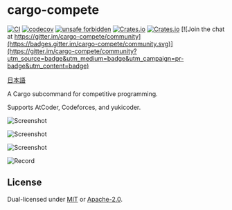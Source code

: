# cargo-compete

[![CI](https://github.com/qryxip/cargo-compete/workflows/CI/badge.svg)](https://github.com/qryxip/cargo-compete/actions?workflow=CI)
[![codecov](https://codecov.io/gh/qryxip/cargo-compete/branch/master/graph/badge.svg)](https://codecov.io/gh/qryxip/cargo-compete/branch/master)
[![unsafe forbidden](https://img.shields.io/badge/unsafe-forbidden-success.svg)](https://github.com/rust-secure-code/safety-dance/)
[![Crates.io](https://img.shields.io/crates/v/cargo-compete.svg)](https://crates.io/crates/cargo-compete)
[![Crates.io](https://img.shields.io/crates/l/cargo-compete.svg)](https://crates.io/crates/cargo-compete)
[![Join the chat at https://gitter.im/cargo-compete/community](https://badges.gitter.im/cargo-compete/community.svg)](https://gitter.im/cargo-compete/community?utm_source=badge&utm_medium=badge&utm_campaign=pr-badge&utm_content=badge)

[日本語](https://github.com/qryxip/cargo-compete/blob/master/README-ja.md)

A Cargo subcommand for competitive programming.

Supports AtCoder, Codeforces, and yukicoder.

![Screenshot](https://user-images.githubusercontent.com/14125495/89305770-04b55b00-d6aa-11ea-9a08-d1a4f0631d06.png)

![Screenshot](https://user-images.githubusercontent.com/14125495/89712134-d5fcf480-d9c9-11ea-9124-bcd0caabb545.png)

![Screenshot](https://user-images.githubusercontent.com/14125495/90397677-2ca5b500-e0d3-11ea-94f1-c246bc11621a.png)

![Record](https://user-images.githubusercontent.com/14125495/90531691-546b4a80-e1b1-11ea-95c2-c205e5640f72.gif)

## License

Dual-licensed under [MIT](https://opensource.org/licenses/MIT) or [Apache-2.0](http://www.apache.org/licenses/LICENSE-2.0).
